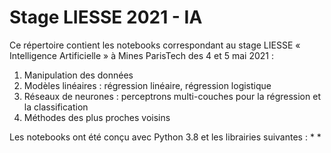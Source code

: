 # Stage LIESSE 2021 - IA

Ce répertoire contient les notebooks correspondant au stage LIESSE « Intelligence Artificielle » à Mines ParisTech des 4 et 5 mai 2021 : 

1. Manipulation des données
2. Modèles linéaires : régression linéaire, régression logistique
3. Réseaux de neurones : perceptrons multi-couches pour la régression et la classification 
4. Méthodes des plus proches voisins

Les notebooks ont été conçu avec Python 3.8 et les librairies suivantes :
* 
* 